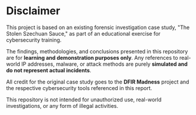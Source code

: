 # Disclaimer

This project is based on an existing forensic investigation case study, "The Stolen Szechuan Sauce," as part of an educational exercise for cybersecurity training. 

The findings, methodologies, and conclusions presented in this repository are for **learning and demonstration purposes only**. Any references to real-world IP addresses, malware, or attack methods are purely **simulated and do not represent actual incidents**.

All credit for the original case study goes to the **DFIR Madness** project and the respective cybersecurity tools referenced in this report. 

This repository is not intended for unauthorized use, real-world investigations, or any form of illegal activities.

